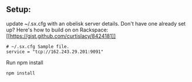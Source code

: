## Setup:

update ~/.sx.cfg with an obelisk server details.  Don't have one already set up?  Here's how to build on on Rackspace: [[https://gist.github.com/curtislacy/8424181]]
```
# ~/.sx.cfg Sample file.
service = "tcp://162.243.29.201:9091"
```

Run npm install
```
npm install
```


